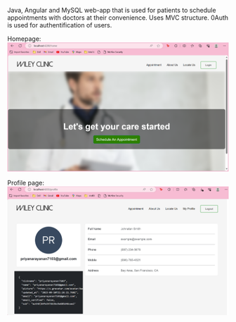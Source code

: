 Java, Angular and MySQL web-app that is used for patients to schedule appointments with doctors at their convenience. Uses MVC structure. 0Auth is used for authentification of users.


Homepage: ![alt text](https://github.com/priyanarayanan7103/DoctorsOffice/blob/main/homepage.png?raw=true)

Profile page: ![alt text](https://github.com/priyanarayanan7103/DoctorsOffice/blob/main/profile.png?raw=true)
